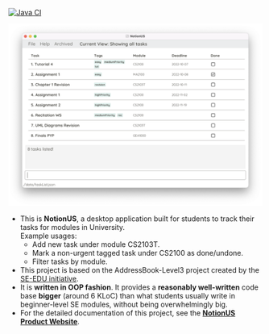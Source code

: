[![Java CI](https://github.com/AY2223S1-CS2103T-F12-3/tp/actions/workflows/gradle.yml/badge.svg)](https://github.com/AY2223S1-CS2103T-F12-3/tp/actions/workflows/gradle.yml)

![Ui](docs/images/Ui.png)

* This is **NotionUS**, a desktop application built for students to track their tasks for modules in University.<br>
  Example usages:
  * Add new task under module CS2103T.
  * Mark a non-urgent tagged task under CS2100 as done/undone.
  * Filter tasks by module.
* This project is based on the AddressBook-Level3 project created by the [SE-EDU initiative](https://se-education.org).
* It is **written in OOP fashion**. It provides a **reasonably well-written** code base **bigger** (around 6 KLoC) than what students usually write in beginner-level SE modules, without being overwhelmingly big.
* For the detailed documentation of this project, see the **[NotionUS Product Website](https://ay2223s1-cs2103t-f12-3.github.io/tp/)**.

